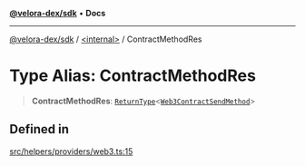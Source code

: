 [**@velora-dex/sdk**](../../README.md) • **Docs**

***

[@velora-dex/sdk](../../globals.md) / [\<internal\>](../README.md) / ContractMethodRes

# Type Alias: ContractMethodRes

> **ContractMethodRes**: [`ReturnType`](ReturnType.md)\<[`Web3ContractSendMethod`](Web3ContractSendMethod.md)\>

## Defined in

[src/helpers/providers/web3.ts:15](https://github.com/paraswap/paraswap-sdk/blob/master/src/helpers/providers/web3.ts#L15)
